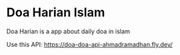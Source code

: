 # Doa Harian Islam

Doa Harian is a app about daily doa in islam

Use this API:
https://doa-doa-api-ahmadramadhan.fly.dev/
